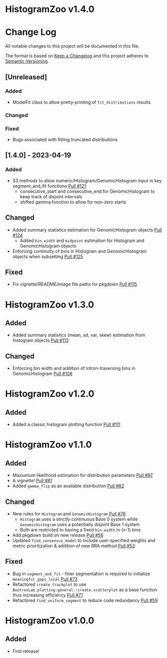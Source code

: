 # HistogramZoo v1.4.0

# Change Log
All notable changes to this project will be documented in this file.

The format is based on [Keep a Changelog](http://keepachangelog.com/)
and this project adheres to [Semantic Versioning](http://semver.org/).

## [Unreleased]

### Added
- ModelFit class to allow pretty-printing of `fit_distributions` results

### Changed

### Fixed
- Bugs associated with fitting truncated distributions

## [1.4.0] - 2023-04-19

### Added
- S3 methods to allow numeric/Histogram/GenomicHistogram input in key segment_and_fit functions [Pull #121](https://github.com/uclahs-cds/public-R-HistogramZoo/pull/121)
  - consecutive_start and consecutive_end for GenomicHistogram to keep track of disjoint intervals
  - shifted gamma function to allow for non-zero starts

## Changed
- Added summary statistics estimation for GenomicHistogram objects [Pull #124](https://github.com/uclahs-cds/public-R-HistogramZoo/pull/124)
   - Added `bin_width` and `midpoint` estimation for Histogram and GenomicHistogram objects
- Enforcing continuity of bins in Histogram and GenomicHistogram objects when subsetting [Pull #125](https://github.com/uclahs-cds/public-R-HistogramZoo/pull/125)

## Fixed
- Fix vignette/README/image file paths for pkgdown [Pull #115](https://github.com/uclahs-cds/public-R-HistogramZoo/pull/115)

# HistogramZoo v1.3.0

## Added
- Added summary statistics (mean, sd, var, skew) estimation from histogram objects [Pull #113](https://github.com/uclahs-cds/public-R-HistogramZoo/pull/113)

## Changed
- Enforcing bin width and addition of intron-traversing bins in GenomicHistogram [Pull #108](https://github.com/uclahs-cds/public-R-HistogramZoo/pull/108)

# HistogramZoo v1.2.0

## Added
- Added a classic histogram plotting function [Pull #111](https://github.com/uclahs-cds/public-R-HistogramZoo/pull/111)

# HistogramZoo v1.1.0

## Added
- Maxiumum likelihood estimation for distribution parameters [Pull #97](https://github.com/uclahs-cds/public-R-HistogramZoo/pull/97)
- A vignette! [Pull #81](https://github.com/uclahs-cds/public-R-HistogramZoo/pull/81)
- Added `gamma_flip` as an available distribution [Pull #62](https://github.com/uclahs-cds/public-R-HistogramZoo/pull/62)

## Changed
- New rules for `Histogram` and `GenomicHistogram` [Pull #76](https://github.com/uclahs-cds/public-R-HistogramZoo/pull/76)
  - `Histogram` uses a strictly continuous Base 0 system while `GenomicHistogram` uses a potentially disjoint Base 1 system
  - Both are restricted to having a fixed `bin_width` in (n-1) bins
- Add pkgdown build on new release [Pull #56](https://github.com/uclahs-cds/public-R-HistogramZoo/pull/56)
- Updated `find_consensus_model` to include user-specified weights and metric prioritization & addition of new RRA method [Pull #53](https://github.com/uclahs-cds/public-R-HistogramZoo/pull/53)

## Fixed
- Bug in `segment_and_fit` - finer segmentation is required to initialize `meaningful_gaps_local` [Pull #73](https://github.com/uclahs-cds/public-R-HistogramZoo/pull/73)
- Refactored `create_trackplot` to use `BoutrosLab.plotting.general::create.scatterplot` as a base function thus increasing efficiency [Pull #71](https://github.com/uclahs-cds/public-R-HistogramZoo/pull/71)
- Refactored `find_uniform_segment` to reduce code redundancy [Pull #59](https://github.com/uclahs-cds/public-R-HistogramZoo/pull/59)

# HistogramZoo v1.0.0

## Added
- First release!
